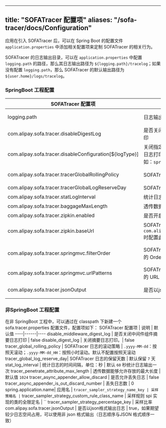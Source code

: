 
---
title: "SOFATracer 配置项"
aliases: "/sofa-tracer/docs/Configuration"
---

应用在引入 SOFATracer 后，可以在 Spring Boot 的配置文件 `application.properties` 中添加相关配置项来定制 SOFATracer 的相关行为。

SOFATracer 的日志输出目录，可以在 `application.properties` 中配置 `logging.path` 的路径，那么其日志输出路径为 `${logging.path}/tracelog`；如果没有配置 `logging.path`，那么 SOFATracer 的默认输出路径为 `${user.home}/logs/tracelog`。

### SpringBoot 工程配置

SOFATracer 配置项 | 说明 | 默认值
----|------|----
logging.path | 日志输出目录  | SOFATracer 会优先输出到 `logging.path` 目录下；如果没有配置日志输出目录，那默认输出到 `${user.home}`
com.alipay.sofa.tracer.disableDigestLog | 是否关闭所有集成 SOFATracer 组件摘要日志打印  | false
com.alipay.sofa.tracer.disableConfiguration[${logType}] | 关闭指定 `${logType}` 的 SOFATracer 组件摘要日志打印。`${logType} `是指具体的日志类型，如：`spring-mvc-digest.log`  | false
com.alipay.sofa.tracer.tracerGlobalRollingPolicy | SOFATracer 日志的滚动策略 | `.yyyy-MM-dd`：按照天滚动；`.yyyy-MM-dd_HH`：按照小时滚动。默认不配置按照天滚动
com.alipay.sofa.tracer.tracerGlobalLogReserveDay | SOFATracer 日志的保留天数 | 默认保留 `7` 天
com.alipay.sofa.tracer.statLogInterval | 统计日志的时间间隔，单位：秒 | 默认 `60` 秒统计日志输出一次
com.alipay.sofa.tracer.baggageMaxLength | 透传数据能够允许存放的最大长度 | 默认值 `1024`
com.alipay.sofa.tracer.zipkin.enabled | 是否开启 SOFATracer 远程上报数据到 Zipkin | true：开启上报；false：关闭上报。默认不上报
com.alipay.sofa.tracer.zipkin.baseUrl| SOFATracer 远程上报数据到 Zipkin 的地址，`com.alipay.sofa.tracer.zipkin.enabled=true`时配置此地址才有意义 | 格式：`http://${host}:${port}`
com.alipay.sofa.tracer.springmvc.filterOrder | SOFATracer 集成在 SpringMVC 的 Filter 生效的 Order  | -2147483647（`org.springframework.core.Ordered#HIGHEST_PRECEDENCE + 1`）
com.alipay.sofa.tracer.springmvc.urlPatterns | SOFATracer 集成在 SpringMVC 的 Filter 生效的 URL Pattern 路径 | `/*` 全部生效
com.alipay.sofa.tracer.jsonOutput | 是否以json格式输出日志 | true，如果期望较少日志空间占用，可以使用非 json 格式输出（日志顺序与JSON 格式顺序一致）

### 非SpringBoot 工程配置

在非 SpringBoot 工程中，可以通过在 classpath 下新建一个 sofa.tracer.properties 配置文件，配置项如下：
SOFATracer 配置项 | 说明 | 默认值
----|------|----
disable_middleware_digest_log | 是否关闭中间件组件摘要日志打印  | false
disable_digest_log | 关闭摘要日志打印。| false
tracer_global_rolling_policy | SOFATracer 日志的滚动策略 | `.yyyy-MM-dd`：按照天滚动；`.yyyy-MM-dd_HH`：按照小时滚动。默认不配置按照天滚动
tracer_global_log_reserve_day| SOFATracer 日志的保留天数 | 默认保留 `7` 天
stat_log_interval | 统计日志的时间间隔，单位：秒 | 默认 `60` 秒统计日志输出一次
tracer_penetrate_attribute_max_length | 透传数据能够允许存放的最大长度 | 默认值 `1024`
tracer_async_appender_allow_discard   | 是否允许丢失日志 | false
tracer_async_appender_is_out_discard_number | 丢失日志数 | 0
spring.application.name| 应用名 | ``
tracer_sampler_strategy_name_key | 采样策略名 | ``
tracer_sampler_strategy_custom_rule_class_name | 采样规则 spi 实现的类的全限定名 | ``
tracer_sampler_strategy_percentage_key | 采样比率
com.alipay.sofa.tracer.jsonOutput | 是否以json格式输出日志 | true，如果期望较少日志空间占用，可以使用非 json 格式输出（日志顺序与JSON 格式顺序一致）